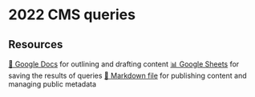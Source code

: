 # 2022 CMS queries

<!--
  This directory contains all of the 2022 CMS chapter queries.

  Each query should have a corresponding `metric_name.sql` file.
  Note that readers are linked to this directory, so try to make the SQL file names descriptive for easy browsing.

  Analysts: if helpful, you can use this README to give additional info about the queries.
-->

## Resources

[📄 Google Docs][~google-doc] for outlining and drafting content
[📊 Google Sheets][~google-sheets] for saving the results of queries
[📝 Markdown file][~chapter-markdown] for publishing content and managing public metadata

[~google-doc]: https://docs.google.com/document/d/1vaA7fumol1iWDvjYvUnVRpykOABLppJmhYNUnD7DDvY/edit?usp=sharing
[~google-sheets]: https://docs.google.com/spreadsheets/d/1HvTcCEw9LeMNX-fI_yOy0HemKFYKaQAHBxtB0etakqY/edit?usp=sharing
[~chapter-markdown]: https://github.com/HTTPArchive/almanac.httparchive.org/tree/main/src/content/en/2022/cms.md